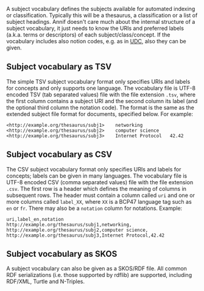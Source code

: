 A subject vocabulary defines the subjects available for automated indexing or classification. Typically this will be a thesaurus, a classification or a list of subject headings. Annif doesn't care much about the internal structure of a subject vocabulary, it just needs to know the URIs and preferred labels (a.k.a. terms or descriptors) of each subject/class/concept. If the vocabulary includes also notion codes, e.g. as in [UDC](https://en.wikipedia.org/wiki/Universal_Decimal_Classification), also they can be given.

## Subject vocabulary as TSV

The simple TSV subject vocabulary format only specifies URIs and labels for concepts and only supports one language. The vocabulary file is UTF-8 encoded TSV (tab separated values) file with the file extension `.tsv`, where the first column contains a subject URI and the second column its label (and the optional third column the notation code). The format is the same as the extended subject file format for documents, specified below. For example:

```
<http://example.org/thesaurus/subj1>	networking
<http://example.org/thesaurus/subj2>	computer science
<http://example.org/thesaurus/subj3>	Internet Protocol	42.42
```

## Subject vocabulary as CSV

The CSV subject vocabulary format only specifies URIs and labels for concepts; labels can be given in many languages. The vocabulary file is UTF-8 encoded CSV (comma separated values) file with the file extension `.csv`. The first row is a header which defines the meaning of columns in subsequent rows. The header must contain a column called `uri` and one or more columns called `label_XX`, where `XX` is a BCP47 language tag such as `en` or `fr`. There may also be a `notation` column for notations. Example:

```
uri,label_en,notation
http://example.org/thesaurus/subj1,networking,
http://example.org/thesaurus/subj2,computer science,
http://example.org/thesaurus/subj3,Internet Protocol,42.42
```

## Subject vocabulary as SKOS

A subject vocabulary can also be given as a SKOS/RDF file. All common RDF serializations (i.e. those supported by rdflib) are supported, including RDF/XML, Turtle and N-Triples.